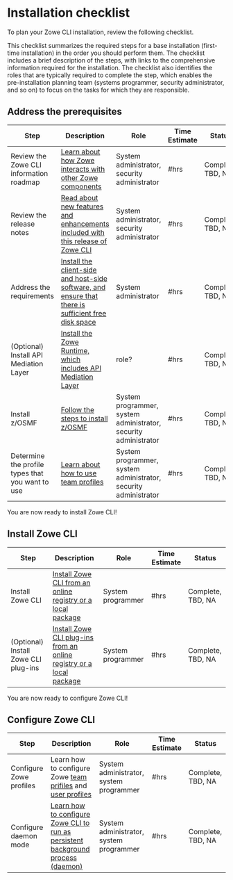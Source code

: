 # Installation checklist

To plan your Zowe CLI installation, review the following checklist.

This checklist summarizes the required steps for a base installation (first-time installation) in the order you should perform them. The checklist includes a brief description of the steps, with links to the comprehensive information required for the installation. The checklist also identifies the roles that are typically required to complete the step, which enables the pre-installation planning team (systems programmer, security administrator, and so on) to focus on the tasks for which they are responsible.

## Address the prerequisites

| Step        | Description | Role       | Time Estimate | Status     |
| ----------- | ----------- | ---------- | ------------- | ---------- |
| Review the Zowe CLI information roadmap | [Learn about how Zowe interacts with other Zowe components](../getting-started/user-roadmap-zowe-cli.md) | System administrator, security administrator | #hrs | Complete, TBD, NA |
| Review the release notes| [Read about new features and enhancements included with this release of Zowe CLI](../getting-started/rlease-notes/v1.27.md) | System administrator, security administrator |  #hrs |Complete, TBD, NA || Review the Zowe CLI installation methods | [Determine the installation package to use to install CLI](cli-installcli.md) | System programmer, security administrator |  #hrs | Complete, TBD, NA |
| Address the requirements | [Install the client-side and host-side software, and ensure that there is sufficient free disk space](systemrequirements-cli.md) | System administrator | #hrs | Complete, TBD, NA |
| (Optional) Install API Mediation Layer | [Install the Zowe Runtime, which includes API Mediation Layer](../user-guide/install-zos.md) | role? | #hrs | Complete, TBD, NA |
| Install z/OSMF | [Follow the steps to install z/OSMF](https://www.ibm.com/docs/en/zos/2.3.0?topic=configuration-setting-up-zosmf-first-time) | System programmer, system administrator, security administrator | #hrs | Complete, TBD, NA |
| Determine the profile types that you want to use | [Learn about how to use team profiles](../user-guide/cli-using-configuring-global-profiles.md) | System programmer, system administrator, security administrator | #hrs | Complete, TBD, NA |

You are now ready to install Zowe CLI!
## Install Zowe CLI

| Step        | Description | Role       | Time Estimate | Status     |
| ----------- | ----------- | ---------- | ------------- | ---------- |
| Install Zowe CLI | [Install Zowe CLI from an online registry or a local package](../user-guide/cli-installcli.md) | System programmer |  #hrs | Complete, TBD, NA |
| (Optional) Install Zowe CLI plug-ins| [Install Zowe CLI plug-ins from an online registry or a local package](cli-installplugins.md) | System programmer |  #hrs | Complete, TBD, NA |

You are now ready to configure Zowe CLI!
## Configure Zowe CLI

| Step        | Description | Role       | Time Estimate | Status     |
| ----------- | ----------- | ---------- | ------------- | ---------- |
| Configure Zowe profiles | Learn how to configure Zowe [team prifiles](../user-guide/cli-using-configuring-global-profiles.md) and [user profiles](../user-guide/cli-using-using-profiles.md) | System administrator, system programmer | #hrs | Complete, TBD, NA |
| Configure daemon mode | [Learn how to configure Zowe CLI to run as persistent background process (daemon)](../user-guide/cli-using-daemon-mode.md) | System administrator, system programmer | #hrs | Complete, TBD, NA |

